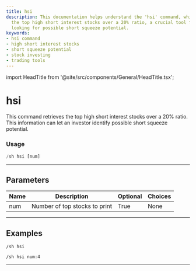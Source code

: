 ```yaml
---
title: hsi
description: This documentation helps understand the 'hsi' command, which retrieves
  the top high short interest stocks over a 20% ratio, a crucial tool for investors
  looking for possible short squeeze potential.
keywords:
- hsi command
- high short interest stocks
- short squeeze potential
- stock investing
- trading tools
---
```


import HeadTitle from '@site/src/components/General/HeadTitle.tsx';

<HeadTitle title="hsi - Short_Data - Discord - Reference | OpenBB Bot Docs" />

# hsi

This command retrieves the top high short interest stocks over a 20% ratio. This information can let an investor identify possible short squeeze potential.

### Usage

```python wordwrap
/sh hsi [num]
```

---

## Parameters

| Name | Description | Optional | Choices |
| ---- | ----------- | -------- | ------- |
| num | Number of top stocks to print | True | None |


---

## Examples

```
/sh hsi
```
```
/sh hsi num:4
```

---
